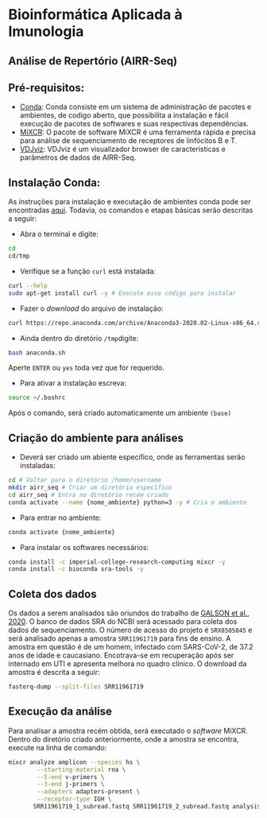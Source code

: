 # Bioinformática Aplicada à Imunologia
## Análise de Repertório (AIRR-Seq)

## Pré-requisitos:
- [Conda](https://docs.conda.io/en/latest/): Conda consiste em um sistema de administração de pacotes e ambientes, de codigo aberto, que possibilita a instalação e fácil execução de pacotes de softwares e suas respectivas dependências. 
- [MiXCR](https://mixcr.readthedocs.io/en/master/): O pacote de software MiXCR é uma ferramenta rápida e precisa para análise de sequenciamento de receptores de linfócitos B e T.
- [VDJviz](https://vdjviz.cdr3.net/): VDJviz é um visualizador browser de caracteristicas e parâmetros de dados de AIRR-Seq. 
## Instalação Conda:
As instruções para instalação e executação de ambientes conda pode ser encontradas [aqui](https://www.digitalocean.com/community/tutorials/how-to-install-the-anaconda-python-distribution-on-ubuntu-20-04). Todavia, os comandos e etapas básicas serão descritas a seguir:
- Abra o terminal e digite:
```sh
cd 
cd/tmp
```
- Verifique se a função ```curl``` está instalada:
```sh
curl --help
sudo apt-get install curl -y # Execute esse código para instalar
```
- Fazer o *download* do arquivo de instalação:
```sh
curl https://repo.anaconda.com/archive/Anaconda3-2020.02-Linux-x86_64.sh --output anaconda.sh
```
- Ainda dentro do diretório ```/tmp```digite:
```sh
bash anaconda.sh 
```
Aperte ```ENTER``` ou ```yes``` toda vez que for requerido.
- Para ativar a instalação escreva:
```sh
source ~/.bashrc
```
Após o comando, será criado automaticamente um ambiente ```(base)``` 

## Criação do ambiente para análises
- Deverá ser criado um abiente específico, onde as ferramentas serão instaladas:
```sh
cd # Voltar para o diretório /home/username
mkdir airr_seq # Criar um diretório específico
cd airr_seq # Entra no diretório recém criado
conda activate --name {nome_ambiente} python=3 -y # Cria o ambiente
```
- Para entrar no ambiente:
```sh
conda activate {nome_ambiente}
```
- Para instalar os softwares necessários:
```sh
conda install -c imperial-college-research-computing mixcr -y
conda install -c bioconda sra-tools -y
```
## Coleta dos dados 
Os dados a serem analisados são oriundos do trabalho de [GALSON et al., 2020](https://www.frontiersin.org/articles/10.3389/fimmu.2020.605170/full). O banco de dados SRA do NCBI será acessado para coleta dos dados de sequenciamento. O número de acesso do projeto é ```SRX8505845``` e será analisado apenas a amostra ```SRR11961719``` para fins de ensino. A amostra em questão é de um homem, infectado com SARS-CoV-2, de 37.2 anos de idade e caucasiano. Encotrava-se em recuperação após ser internado em UTI e apresenta melhora no quadro clínico. O download da amostra é descrita a seguir:
```sh
fasterq-dump --split-files SRR11961719 
```
## Execução da análise
Para analisar a amostra recém obtida, será executado o *software* MiXCR. Dentro do diretório criado anteriormente, onde a amostra se encontra, execute na linha de comando:
```sh
mixcr analyze amplicon --species hs \
        --starting-material rna \
        --5-end v-primers \
        --3-end j-primers \
        --adapters adapters-present \
        --receptor-type IGH \
       SRR11961719_1_subread.fastq SRR11961719_2_subread.fastq analysis
```


